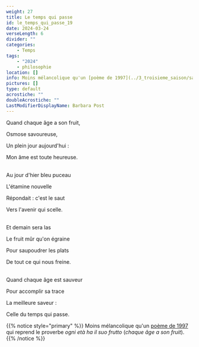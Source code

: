 ```yaml
---
weight: 27
title: Le temps qui passe
id: le_temps_qui_passe_19
date: 2024-03-24
verseLength: 6
divider: ""
categories:
    - Temps
tags:
    - "2024"
    - philosophie
location: []
info: Moins mélancolique qu'un [poème de 1997](../3_troisieme_saison/saisons_terrestres) qui reprend le proverbe *ogni età ha il suo frutto* (*chaque âge a son fruit*).
pictures: []
type: default
acrostiche: ""
doubleAcrostiche: ""
LastModifierDisplayName: Barbara Post
---
```

Quand chaque âge a son fruit,

Osmose savoureuse,

Un plein jour aujourd'hui :

Mon âme est toute heureuse.

 \
Au jour d'hier bleu puceau

L'étamine nouvelle

Répondait : c'est le saut

Vers l'avenir qui scelle.

 \
Et demain sera las

Le fruit mûr qu'on égraine

Pour saupoudrer les plats

De tout ce qui nous freine.

 \
Quand chaque âge est sauveur

Pour accomplir sa trace

La meilleure saveur :

Celle du temps qui passe.

<!-- FM:Snippet:Start data:{"id":"_simpleNotice","fields":[{"name":"content","value":"Moins mélancolique qu'un poème de 1997 qui reprend "}]} -->
{{% notice style="primary" %}}
Moins mélancolique qu'un [poème de 1997](../3_troisieme_saison/saisons_terrestres) qui reprend le proverbe *ogni età ha il suo frutto* (*chaque âge a son fruit*).
{{% /notice %}}
<!-- FM:Snippet:End -->